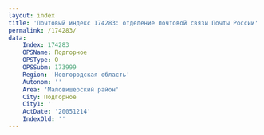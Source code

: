 ```yaml
---
layout: index
title: 'Почтовый индекс 174283: отделение почтовой связи Почты России'
permalink: /174283/
data:
    Index: 174283
    OPSName: Подгорное
    OPSType: О
    OPSSubm: 173999
    Region: 'Новгородская область'
    Autonom: ''
    Area: 'Маловишерский район'
    City: Подгорное
    City1: ''
    ActDate: '20051214'
    IndexOld: ''
---
```

